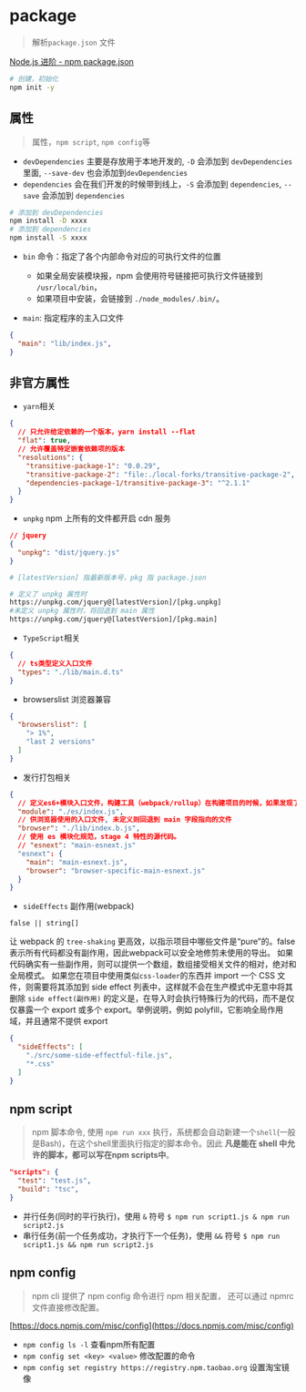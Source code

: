 # package

> 解析`package.json` 文件

[Node.js 进阶 - npm package.json](https://juejin.cn/post/6846687601982701575?utm_source=gold_browser_extension%3Futm_source%3Dgold_browser_extension)

```bash
# 创建，初始化
npm init -y
```

## 属性

> 属性，`npm script`, `npm config`等

- `devDependencies` 主要是存放用于本地开发的, `-D` 会添加到 `devDependencies` 里面, `--save-dev` 也会添加到`devDependencies`
- `dependencies` 会在我们开发的时候带到线上，`-S` 会添加到 `dependencies`, `--save` 会添加到 `dependencies`

```bash
# 添加到 devDependencies
npm install -D xxxx
# 添加到 dependencies
npm install -S xxxx
```

- `bin` 命令：指定了各个内部命令对应的可执行文件的位置
  - 如果全局安装模块报，npm 会使用符号链接把可执行文件链接到 `/usr/local/bin`，
  - 如果项目中安装，会链接到 `./node_modules/.bin/`。

- `main`: 指定程序的主入口文件

```json
{
  "main": "lib/index.js",
}
```

## 非官方属性

- `yarn`相关

```json
{
  // 只允许给定依赖的一个版本，yarn install --flat 
  "flat": true,
  // 允许覆盖特定嵌套依赖项的版本
  "resolutions": {
    "transitive-package-1": "0.0.29",
    "transitive-package-2": "file:./local-forks/transitive-package-2",
    "dependencies-package-1/transitive-package-3": "^2.1.1"
  }
}
```

- `unpkg` npm 上所有的文件都开启 cdn 服务

```json
// jquery
{
  "unpkg": "dist/jquery.js"
}
```

```bash
# [latestVersion] 指最新版本号，pkg 指 package.json

# 定义了 unpkg 属性时
https://unpkg.com/jquery@[latestVersion]/[pkg.unpkg]
#未定义 unpkg 属性时，将回退到 main 属性
https://unpkg.com/jquery@[latestVersion]/[pkg.main] 
```

- `TypeScript`相关

```json
{
  // ts类型定义入口文件
  "types": "./lib/main.d.ts"
}
```

- browserslist 浏览器兼容

```json
{
  "browserslist": [
    "> 1%",
    "last 2 versions"
  ]
}
```

- 发行打包相关

```json
{
  // 定义es6+模块入口文件，构建工具（webpack/rollup）在构建项目的时候，如果发现了这个字段，会首先使用这个字段指向的文件，如果未定义，则回退到 main 字段指向的文件
  "module": "./es/index.js",
  // 供浏览器使用的入口文件, 未定义则回退到 main 字段指向的文件
  "browser": "./lib/index.b.js",
  // 使用 es 模块化规范，stage 4 特性的源代码。
  // "esnext": "main-esnext.js"
  "esnext": {
    "main": "main-esnext.js",
    "browser": "browser-specific-main-esnext.js"
  }
}
```

- `sideEffects` 副作用(webpack)

`false || string[]`

让 webpack 的 `tree-shaking` 更高效，以指示项目中哪些文件是“pure”的。false 表示所有代码都没有副作用，因此webpack可以安全地修剪未使用的导出。
如果代码确实有一些副作用，则可以提供一个数组，数组接受相关文件的相对，绝对和全局模式。
如果您在项目中使用类似`css-loader`的东西并 import 一个 CSS 文件，则需要将其添加到 side effect 列表中，这样就不会在生产模式中无意中将其删除
`side effect(副作用)` 的定义是，在导入时会执行特殊行为的代码，而不是仅仅暴露一个 export 或多个 export。举例说明，例如 polyfill，它影响全局作用域，并且通常不提供 export

```json
{
  "sideEffects": [
    "./src/some-side-effectful-file.js",
    "*.css"
  ]
}

```

## npm script

> npm 脚本命令, 使用 `npm run xxx` 执行，系统都会自动新建一个`shell`(一般是Bash)，在这个shell里面执行指定的脚本命令。因此 **凡是能在 shell 中允许的脚本，都可以写在npm scripts中**。

```json
"scripts": {
  "test": "test.js",
  "build": "tsc",
}
```

- 并行任务(同时的平行执行)，使用 `&` 符号 `$ npm run script1.js & npm run script2.js`
- 串行任务(前一个任务成功，才执行下一个任务)，使用 `&&` 符号 `$ npm run script1.js && npm run script2.js`

## npm config

> npm cli 提供了 npm config 命令进行 npm 相关配置， 还可以通过 npmrc 文件直接修改配置。

[https://docs.npmjs.com/misc/config](https://docs.npmjs.com/misc/config)

- `npm config ls -l` 查看npm所有配置
- `npm config set <key> <value>` 修改配置的命令
- `npm config set registry https://registry.npm.taobao.org` 设置淘宝镜像
